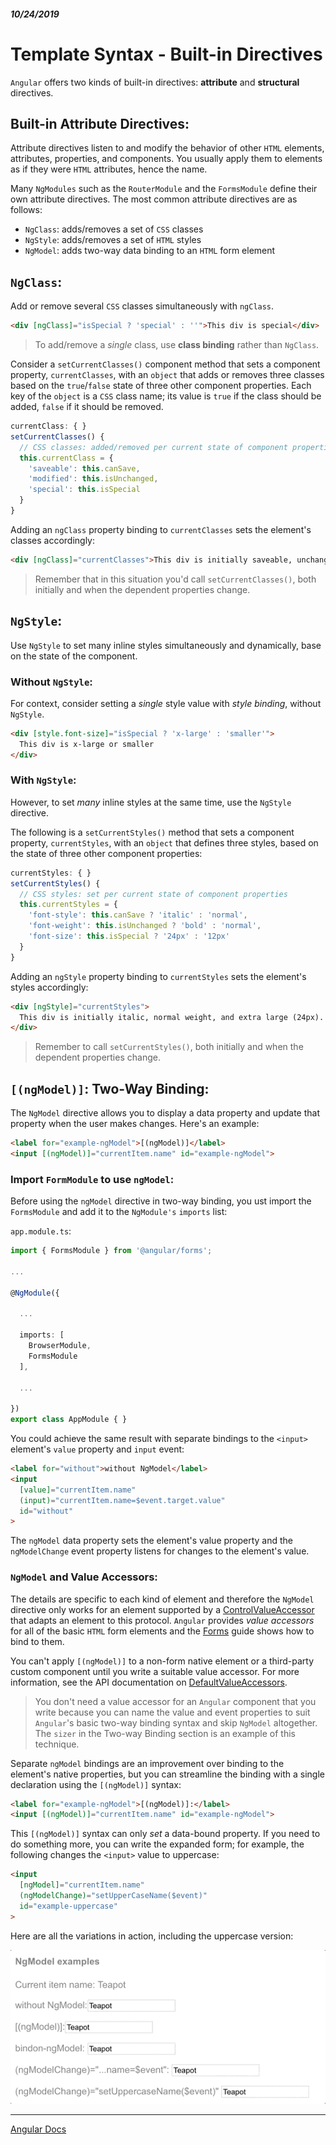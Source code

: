 ##### 10/24/2019
# Template Syntax - Built-in Directives
`Angular` offers two kinds of built-in directives: **attribute** and **structural** directives.

## Built-in Attribute Directives:
Attribute directives listen to and modify the behavior of other `HTML` elements, attributes, properties, and components.  You usually apply them to elements as if they were `HTML` attributes, hence the name.

Many `NgModules` such as the `RouterModule` and the `FormsModule` define their own attribute directives.  The most common attribute directives are as follows:
  * `NgClass`: adds/removes a set of `CSS` classes
  * `NgStyle`: adds/removes a set of `HTML` styles
  * `NgModel`: adds two-way data binding to an `HTML` form element

## `NgClass`:
Add or remove several `CSS` classes simultaneously with `ngClass`.

```html
<div [ngClass]="isSpecial ? 'special' : ''">This div is special</div>
```

  > To add/remove a _single_ class, use **class binding** rather than `NgClass`.

Consider a `setCurrentClasses()` component method that sets a component property, `currentClasses`, with an `object` that adds or removes three classes based on the `true`/`false` state of three other component properties.  Each key of the `object` is a `CSS` class name; its value is `true` if the class should be added, `false` if it should be removed.

```typescript
currentClass: { }
setCurrentClasses() {
  // CSS classes: added/removed per current state of component properties
  this.currentClass = {
    'saveable': this.canSave,
    'modified': this.isUnchanged,
    'special': this.isSpecial
  }
}
```

Adding an `ngClass` property binding to `currentClasses` sets the element's classes accordingly:

```html
<div [ngClass]="currentClasses">This div is initially saveable, unchanged, and special.</div>
```

  > Remember that in this situation you'd call `setCurrentClasses()`, both initially and when the dependent properties change.

## `NgStyle`:
Use `NgStyle` to set many inline styles simultaneously and dynamically, base on the state of the component.

### Without `NgStyle`:
For context, consider setting a _single_ style value with _style binding_, without `NgStyle`.

```html
<div [style.font-size]="isSpecial ? 'x-large' : 'smaller'">
  This div is x-large or smaller
</div>
```

### With `NgStyle`:
However, to set _many_ inline styles at the same time, use the `NgStyle` directive.

The following is a `setCurrentStyles()` method that sets a component property, `currentStyles`, with an `object` that defines three styles, based on the state of three other component properties:

```typescript
currentStyles: { }
setCurrentStyles() {
  // CSS styles: set per current state of component properties
  this.currentStyles = {
    'font-style': this.canSave ? 'italic' : 'normal',
    'font-weight': this.isUnchanged ? 'bold' : 'normal',
    'font-size': this.isSpecial ? '24px' : '12px'
  }
}
```

Adding an `ngStyle` property binding to `currentStyles` sets the element's styles accordingly:

```html
<div [ngStyle]="currentStyles">
  This div is initially italic, normal weight, and extra large (24px).
</div>
```

  > Remember to call `setCurrentStyles()`, both initially and when the dependent properties change.

## `[(ngModel)]`: Two-Way Binding:
The `NgModel` directive allows you to display a data property and update that property when the user makes changes.  Here's an example:

```html
<label for="example-ngModel">[(ngModel)]</label>
<input [(ngModel)]="currentItem.name" id="example-ngModel">
```

### Import `FormModule` to use `ngModel`:
Before using the `ngModel` directive in two-way binding, you ust import the `FormsModule` and add it to the `NgModule's` `imports` list:

`app.module.ts`:
```typescript
import { FormsModule } from '@angular/forms'; 

...

@NgModule({

  ...
  
  imports: [
    BrowserModule,
    FormsModule
  ],
  
  ...

})
export class AppModule { }
```

You could achieve the same result with separate bindings to the `<input>` element's `value` property and `input` event:

```html
<label for="without">without NgModel</label>
<input 
  [value]="currentItem.name" 
  (input)="currentItem.name=$event.target.value" 
  id="without"
>
```

The `ngModel` data property sets the element's value property and the `ngModelChange` event property listens for changes to the element's value.

### `NgModel` and Value Accessors:
The details are specific to each kind of element and therefore the `NgModel` directive only works for an element supported by a [ControlValueAccessor](https://angular.io/api/forms/ControlValueAccessor) that adapts an element to this protocol.  `Angular` provides _value accessors_ for all of the basic `HTML` form elements and the [Forms](https://angular.io/guide/forms) guide shows how to bind to them.

You can't apply `[(ngModel)]` to a non-form native element or a third-party custom component until you write a suitable value accessor.  For more information, see the API documentation on [DefaultValueAccessors](https://angular.io/api/forms/DefaultValueAccessor).

  > You don't need a value accessor for an `Angular` component that you write because you can name the value and event properties to suit `Angular`'s basic two-way binding syntax and skip `NgModel` altogether.  The `sizer` in the Two-way Binding section is an example of this technique.

Separate `ngModel` bindings are an improvement over binding to the element's native properties, but you can streamline the binding with a single declaration using the `[(ngModel)]` syntax:

```html
<label for="example-ngModel">[(ngModel)]:</label>
<input [(ngModel)]="currentItem.name" id="example-ngModel">
```

This `[(ngModel)]` syntax can only _set_ a data-bound property.  If you need to do something more, you can write the expanded form; for example, the following changes the `<input>` value to uppercase:

```html
<input 
  [ngModel]="currentItem.name" 
  (ngModelChange)="setUpperCaseName($event)" 
  id="example-uppercase"
>
```
Here are all the variations in action, including the uppercase version:

![ngModel Demo](../../../Assets/ngModelDemo.gif)

---

[Angular Docs](https://angular.io/guide/template-syntax#built-in-directives)
